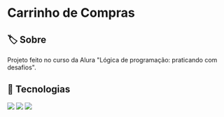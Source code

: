 <h1>Carrinho de Compras</h1>

<h2>🏷️ Sobre</h2>
<p>Projeto feito no curso da Alura "Lógica de programação: praticando com desafios".</p>

## 🚀 Tecnologias
<div>
  <img src="https://img.shields.io/badge/HTML-239120?style=for-the-badge&logo=html5&logoColor=white">
  <img src="https://img.shields.io/badge/CSS-239120?&style=for-the-badge&logo=css3&logoColor=white">
  <img src="https://img.shields.io/badge/JavaScript-F7DF1E?style=for-the-badge&logo=javascript&logoColor=black">
</div>
